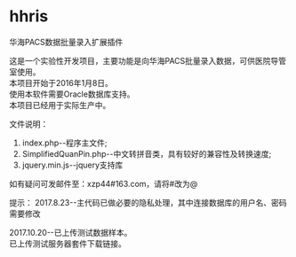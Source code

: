 # hhris
华海PACS数据批量录入扩展插件

这是一个实验性开发项目，主要功能是向华海PACS批量录入数据，可供医院导管室使用。<br/>
本项目开始于2016年1月8日。<br/>
使用本软件需要Oracle数据库支持。<br/>
本项目已经用于实际生产中。<br/>

文件说明：<br/>
1. index.php--程序主文件;<br/>
2. SimplifiedQuanPin.php--中文转拼音类，具有较好的兼容性及转换速度;<br/>
3. jquery.min.js--jquery支持库

如有疑问可发邮件至：xzp44#163.com，请将#改为@<br/>

提示：
2017.8.23--主代码已做必要的隐私处理，其中连接数据库的用户名、密码需要修改<br/>

2017.10.20--已上传测试数据样本。<br/>
已上传测试服务器套件下载链接。<br/>

